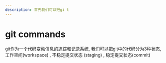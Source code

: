 ```yaml
---
description: 首先我们可以把gi t
---
```


# git commands

git作为一个代码变动信息的追踪和记录系统, 我们可以把git中的代码分为3种状态, 工作空间(workspace) , 不稳定提交状态 (staging) , 稳定提交状态(commit)

